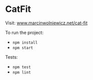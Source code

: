 # CatFit

Visit: www.marcinwolniewicz.net/cat-fit

To run the project:

* `npm install`
* `npm start`

Tests:

* `npm test`
* `npm lint`
